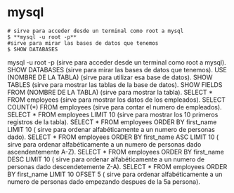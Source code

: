 # mysql

```mysql
# sirve para acceder desde un terminal como root a mysql
$ **mysql -u root -p**
#sirve para mirar las bases de datos que tenemos
$ SHOW DATABASES
```
mysql -u root -p (sirve para acceder desde un terminal como root a mysql).
SHOW DATABASES (sirve para mirar las bases de datos que tenemos).
USE (NOMBRE DE LA TABLA) (sirve para utilizar esa base de datos).
SHOW TABLES (sirve para mostrar las tablas de la base de datos).
SHOW FIELDS FROM (NOMBRE DE LA TABLA) (sirve para mostrar la tabla).
SELECT * FROM employees (sirve para mostrar los datos de los empleados).
SELECT COUNT(*) FROM employees (sirve para contar el numero de empleados).
SELECT * FROM employees LIMIT 10 (sirve para mostrar los 10 primeros registros de la tabla).
SELECT * FROM employees ORDER BY first_name LIMIT 10 ( sirve para ordenar alfabéticamente a un numero de personas dado).
SELECT * FROM employees ORDER BY first_name ASC LIMIT 10 ( sirve para ordenar alfabéticamente a un numero de personas dado ascendentemente A-Z).
SELECT * FROM employees ORDER BY first_name DESC LIMIT 10 ( sirve para ordenar alfabéticamente a un numero de personas dado descendetemente Z-A).
SELECT * FROM employees ORDER BY first_name LIMIT 10 OFSET 5 ( sirve para ordenar alfabéticamente a un numero de personas dado empezando despues de la 5a persona).
